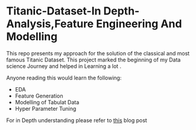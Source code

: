 # Titanic-Dataset-In Depth-Analysis,Feature Engineering And Modelling

This repo presents my approach for the solution of the classical and most famous Titanic Dataset. This project marked the beginning of my Data science Journey and helped in Learning a lot . 

Anyone reading this would learn the following:
* EDA
* Feature Generation
* Modelling of Tabulat Data
* Hyper Parameter Tuning

For in Depth understanding please refer to [this](https://ahmedbesbes.com/how-to-score-08134-in-titanic-kaggle-challenge.html) blog post
